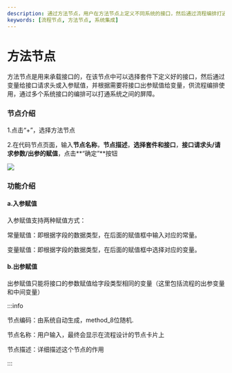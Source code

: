 ```yaml
---
description: 通过方法节点，用户在方法节点上定义不同系统的接口，然后通过流程编排打通各个系统之间的屏障，系统互通互联。
keywords: [流程节点, 方法节点, 系统集成]
---
```


# 方法节点
方法节点是用来承载接口的，在该节点中可以选择套件下定义好的接口，然后通过变量给接口请求头或入参赋值，并根据需要将接口出参赋值给变量，供流程编排使用，通过多个系统接口的编排可以打通系统之间的屏障。

### 节点介绍

1.点击“+”，选择方法节点

2.在代码节点页面，输入**节点名称**，**节点描述**，**选择套件和接口**，**接口请求头/请求参数/出参的赋值**，点击**“确定”**按钮

![](/juggle/images/guide/user/nodes/add_method_node.png)

### 功能介绍

#### a.入参赋值

入参赋值支持两种赋值方式：

常量赋值：即根据字段的数据类型，在后面的赋值框中输入对应的常量。

变量赋值：即根据字段的数据类型，在后面的赋值框中选择对应的变量。

#### b.出参赋值

出参赋值只能将接口的参数赋值给字段类型相同的变量（这里包括流程的出参变量和中间变量）

:::info

节点编码：由系统自动生成，method_8位随机.

节点名称：用户输入，最终会显示在流程设计的节点卡片上

节点描述：详细描述这个节点的作用

:::